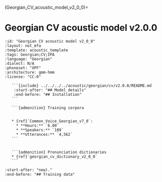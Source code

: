 
(Georgian_CV_acoustic_model_v2_0_0)=
# Georgian CV acoustic model v2.0.0

``````{acoustic} Georgian CV acoustic model v2.0.0
:id: "Georgian CV acoustic model v2_0_0"
:layout: not_mfa
:template: acoustic_template
:tags: Georgian;CV;IPA
:language: "Georgian"
:dialect: N/A
:phoneset: "XPF"
:architecture: gmm-hmm
:license: "CC-0"

   ```{include} ../../../../acoustic/georgian/cv/v2.0.0/README.md
    :start-after: "## Model details"
    :end-before: "## Installation"
   ```

   ```{admonition} Training corpora


   * {ref}`Common_Voice_Georgian_v7_0`:
     * **Hours:** `6.00`
     * **Speakers:** `109`
     * **Utterances:** `4,562`
   ```


   ```{admonition} Pronunciation dictionaries
   * {ref}`georgian_cv_dictionary_v2_0_0`
   ```
``````

```{include} ../../../../acoustic/georgian/cv/v2.0.0/README.md
:start-after: "new)."
:end-before: "## Training data"
```

